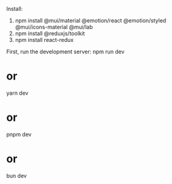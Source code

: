 Install:
1. npm install @mui/material @emotion/react @emotion/styled @mui/icons-material @mui/lab
2. npm install @reduxjs/toolkit
3. npm install react-redux

First, run the development server:
npm run dev
# or
yarn dev
# or
pnpm dev
# or
bun dev